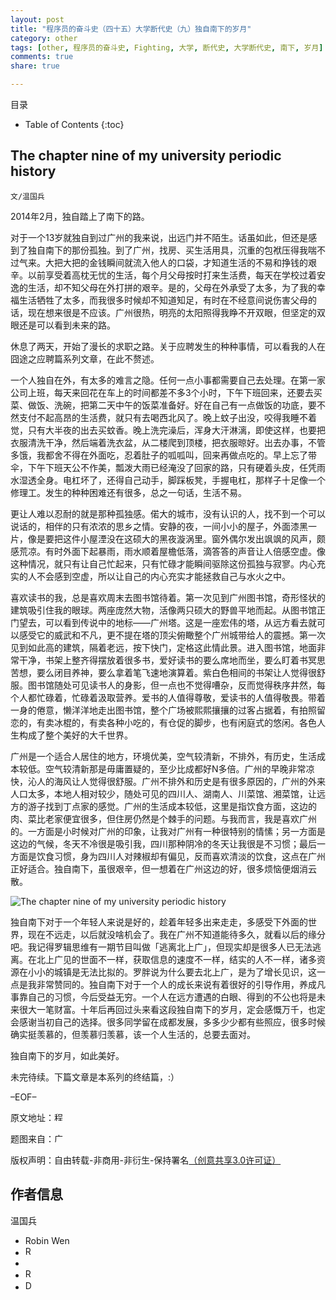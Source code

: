 ```yaml
---
layout: post
title: "程序员的奋斗史（四十五）大学断代史（九）独自南下的岁月"
category: other
tags: [other, 程序员的奋斗史, Fighting, 大学, 断代史, 大学断代史, 南下, 岁月]
comments: true
share: true

---
```



目录

* Table of Contents
{:toc}

## The chapter nine of my university periodic history ##

`文/温国兵`

2014年2月，独自踏上了南下的路。

对于一个13岁就独自到过广州的我来说，出远门并不陌生。话虽如此，但还是感到了独自南下的那份孤独。到了广州，找房、买生活用具，沉重的包袱压得我喘不过气来。大把大把的金钱瞬间就流入他人的口袋，才知道生活的不易和挣钱的艰辛。以前享受着高枕无忧的生活，每个月父母按时打来生活费，每天在学校过着安逸的生活，却不知父母在外打拼的艰辛。是的，父母在外承受了太多，为了我的幸福生活牺牲了太多，而我很多时候却不知道知足，有时在不经意间说伤害父母的话，现在想来很是不应该。广州很热，明亮的太阳照得我睁不开双眼，但坚定的双眼还是可以看到未来的路。

休息了两天，开始了漫长的求职之路。关于应聘发生的种种事情，可以看我的人在囧途之应聘篇系列文章，在此不赘述。

一个人独自在外，有太多的难言之隐。任何一点小事都需要自己去处理。在第一家公司上班，每天来回花在车上的时间都差不多3个小时，下午下班回来，还要去买菜、做饭、洗碗，把第二天中午的饭菜准备好。好在自己有一点做饭的功底，要不然支付不起高昂的生活费，就只有去喝西北风了。晚上蚊子出没，咬得我睡不着觉，只有大半夜的出去买蚊香。晚上洗完澡后，浑身大汗淋漓，即使这样，也要把衣服清洗干净，然后端着洗衣盆，从二楼爬到顶楼，把衣服晾好。出去办事，不管多饿，我都舍不得在外面吃，忍着肚子的呱呱叫，回来再做点吃的。早上忘了带伞，下午下班天公不作美，瓢泼大雨已经淹没了回家的路，只有硬着头皮，任凭雨水湿透全身。电杠坏了，还得自己动手，脚踩板凳，手握电杠，那样子十足像一个修理工。发生的种种困难还有很多，总之一句话，生活不易。

更让人难以忍耐的就是那种孤独感。偌大的城市，没有认识的人，找不到一个可以说话的，相伴的只有浓浓的思乡之情。安静的夜，一间小小的屋子，外面漆黑一片，像是要把这件小屋湮没在这硕大的黑夜漩涡里。窗外偶尔发出飒飒的风声，颇感荒凉。有时外面下起暴雨，雨水顺着屋檐低落，滴答答的声音让人倍感空虚。像这种情况，就只有让自己忙起来，只有忙碌才能瞬间驱除这份孤独与寂寥。内心充实的人不会感到空虚，所以让自己的内心充实才能拯救自己与水火之中。

喜欢读书的我，总是喜欢周末去图书馆待着。第一次见到广州图书馆，奇形怪状的建筑吸引住我的眼球。两座庞然大物，活像两只硕大的野兽平地而起。从图书馆正门望去，可以看到传说中的地标——广州塔。这是一座宏伟的塔，从远方看去就可以感受它的威武和不凡，更不提在塔的顶尖俯瞰整个广州城带给人的震撼。第一次见到如此高的建筑，隔着老远，按下快门，定格这此情此景。进入图书馆，地面非常干净，书架上整齐得摆放着很多书，爱好读书的要么席地而坐，要么盯着书冥思苦想，要么闭目养神，要么拿着笔飞速地演算着。紫白色相间的书架让人觉得很舒服。图书馆随处可见读书人的身影，但一点也不觉得嘈杂，反而觉得秩序井然，每个人都忙碌着，忙碌着汲取营养。爱书的人值得尊敬，爱读书的人值得敬畏。带着一身的倦意，懒洋洋地走出图书馆，整个广场被熙熙攘攘的过客占据着，有拍照留恋的，有卖冰棍的，有卖各种小吃的，有仓促的脚步，也有闲庭式的悠闲。各色人生构成了整个美好的大千世界。

广州是一个适合人居住的地方，环境优美，空气较清新，不排外，有历史，生活成本较低。空气较清新那是毋庸置疑的，至少比成都好N多倍。广州的早晚非常凉快，沁人的海风让人觉得很舒服。广州不排外和历史是有很多原因的，广州的外来人口太多，本地人相对较少，随处可见的四川人、湖南人、川菜馆、湘菜馆，让远方的游子找到丁点家的感觉。广州的生活成本较低，这里是指饮食方面，这边的肉、菜比老家便宜很多，但住房仍然是个棘手的问题。与我而言，我是喜欢广州的。一方面是小时候对广州的印象，让我对广州有一种很特别的情愫；另一方面是这边的气候，冬天不冷很是吸引我，四川那种阴冷的冬天让我很是不习惯；最后一方面是饮食习惯，身为四川人对辣椒却有偏见，反而喜欢清淡的饮食，这点在广州正好适合。独自南下，虽很艰辛，但一想着在广州这边的好，很多烦恼便烟消云散。

![The chapter nine of my university periodic history](http://i.imgur.com/6HEwzAo.jpg)

独自南下对于一个年轻人来说是好的，趁着年轻多出来走走，多感受下外面的世界，现在不远走，以后就没啥机会了。我在广州不知道能待多久，就看以后的缘分吧。我记得罗辑思维有一期节目叫做「逃离北上广」，但现实却是很多人已无法逃离。在北上广见的世面不一样，获取信息的速度不一样，结实的人不一样，诸多资源在小小的城镇是无法比拟的。罗胖说为什么要去北上广，是为了增长见识，这一点是我非常赞同的。独自南下对于一个人的成长来说有着很好的引导作用，养成凡事靠自己的习惯，今后受益无穷。一个人在远方遭遇的白眼、得到的不公也将是未来很大一笔财富。十年后再回过头来看这段独自南下的岁月，定会感慨万千，也定会感谢当初自己的选择。很多同学留在成都发展，多多少少都有些照应，很多时候确实挺羡慕的，但羡慕归羡慕，该一个人生活的，总要去面对。

独自南下的岁月，如此美好。

未完待续。下篇文章是本系列的终结篇，:）

–EOF–

原文地址：<a href="http://blog.csdn.net/justdb/article/details/38147173" target="_blank"><img src="http://i.imgur.com/BROigUO.jpg" title="程序员的奋斗史（四十五）大学断代史（九）独自南下的岁月" height="16px" width="16px" border="0" alt="程序员的奋斗史（四十五）大学断代史（九）独自南下的岁月" /></a>

题图来自：<a href="http://www.51766.com/jingdian/1102162722.html" target="_blank"><img src="http://i.imgur.com/sy6wpMn.png" title="广州塔" height="16px" width="16px" border="0" alt="广州塔" /></a>

版权声明：自由转载-非商用-非衍生-保持署名<a href="http://creativecommons.org/licenses/by-nc-nd/3.0/deed.zh" target="_blank">（创意共享3.0许可证）</a>

## 作者信息 ##

温国兵

* Robin Wen
* <a href="mailto:dbarobinwen@gmail.com"><img src="http://i.imgur.com/7yOaC7C.png" title="Robin's Gmail" border="0" height="16px" width="16px" alt="Robin's Gmail" /></a>
* <a href="https://github.com/dbarobin" target="_blank"><i class="fa fa-github"></i></a>
* <a href="https://dbarobin.github.io/" target="_blank"><img src="http://i.imgur.com/dEfMkyt.jpg" title="Robin's Blog" border="0" alt="Robin's Blog" height="16px" width="16px" /></a>
* <a href="http://blog.csdn.net/justdb" target="_blank"><img src="http://i.imgur.com/BROigUO.jpg" title="DBA@Robin's CSDN" height="16px" width="16px" border="0" alt="DBA@Robin's CSDN" /></a>
